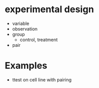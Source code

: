 # experimental design

* variable
* observation
* group
   + control, treatment
* pair

# Examples

* ttest on cell line with pairing